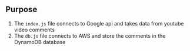 ## Purpose
1. The `index.js` file connects to Google api and takes data from youtube video comments
2. The `db.js` file connects to AWS and store the comments in the DynamoDB database

